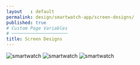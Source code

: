 ```yaml
---
layout   : default
permalink: design/smartwatch-app/screen-designs/
published: true
# Custom Page Variables
# ─────────────────────
title: Screen Designs
---
```


<img src="../../../afbeeldingen/watch1.png" class="img-fluid" alt="smartwatch">

<img src="../../../afbeeldingen/watch2.png" class="img-fluid" alt="smartwatch">

<img src="../../../afbeeldingen/watch3.png" class="img-fluid" alt="smartwatch">